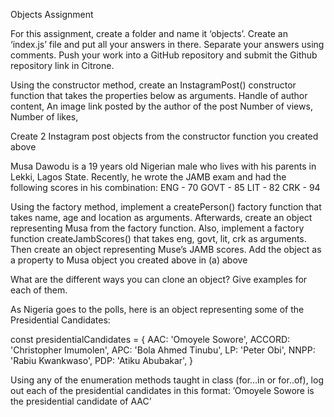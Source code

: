 Objects Assignment

For this assignment, create a folder and name it ‘objects’. Create an ‘index.js’ file and put all your answers in there. Separate your answers using comments. Push your work into a GitHub repository and submit the Github repository link in Citrone.


Using the constructor method, create an InstagramPost() constructor function that takes the properties below as arguments.
Handle of author
content, 
An image link posted by the author of the post
Number of views, 
Number of likes, 

Create 2 Instagram post objects from the constructor function you created above

Musa Dawodu is a 19 years old Nigerian male who lives with his parents in Lekki, Lagos State. Recently, he wrote the JAMB exam and had the following scores in his combination:
ENG - 70
GOVT - 85
LIT - 82
CRK - 94

Using the factory method, implement a createPerson() factory function that takes name, age and location as arguments. Afterwards, create an object representing Musa from the factory function. 
Also, implement a factory function createJambScores() that takes eng, govt, lit, crk as arguments. Then create an object representing Muse’s JAMB scores. Add the object as a property to Musa object you created above in (a) above

What are the different ways you can clone an object? Give examples for each of them.

As Nigeria goes to the polls, here is an object representing some of the Presidential Candidates:

const presidentialCandidates = {
   AAC: 'Omoyele Sowore',
   ACCORD: 'Christopher Imumolen',
   APC: 'Bola Ahmed Tinubu',
   LP: 'Peter Obi',
   NNPP: 'Rabiu Kwankwaso',
   PDP: 'Atiku Abubakar',
}


Using any of the enumeration methods taught in class (for…in  or for..of), log out each of the presidential candidates in this format:
	’Omoyele Sowore is the presidential candidate of AAC’


